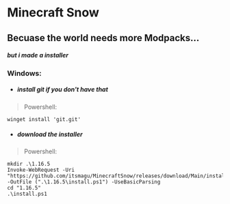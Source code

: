 # **Minecraft Snow**
## Becuase the world needs more Modpacks...
##### but i made a installer

### Windows:
* ##### install git if you don't have that
>Powershell:
```
winget install 'git.git'
```
* ##### download the installer
>Powershell:
```
mkdir .\1.16.5
Invoke-WebRequest -Uri "https://github.com/itsmagu/MinecraftSnow/releases/download/Main/install.ps1" -OutFile (".\1.16.5\install.ps1") -UseBasicParsing
cd "1.16.5"
.\install.ps1
```